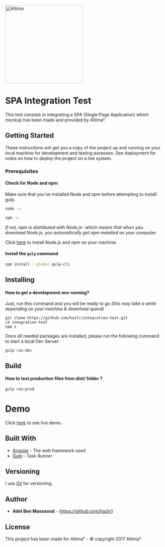 <img align="center" src="http://www.cbnews.fr/var/media/hit/original/1540500701_logo-altima.jpg" width="250" alt="Altima">

# SPA Integration Test
This test consists in integrating a SPA (Single Page Application) which mockup has been made and provided by Altima°.

## Getting Started

These instructions will get you a copy of the project up and running on your local machine for development and testing purposes. See deployment for notes on how to deploy the project on a live system.

### Prerequisites

#### Check for Node and npm
Make sure that you've installed Node and npm before attempting to install gulp.

```sh
node -v
```
```sh
npm -v
```


*If not, npm is distributed with Node.js- which means that when you download Node.js, you automatically get npm installed on your computer.*

Click [here](https://nodejs.org/en/) to install Node.js and npm on your machine.

#### Install the `gulp` command

```sh
npm install --global gulp-cli
```

## Installing

#### How to get a development env running?

Just, run this command and you will be ready to go *(this may take a while depending on your machine & download speed)*

```
git clone https://github.com/hazlr/integration-test.git
cd integration-test
npm i
```

Once all needed packages are installed, please run the following command to start a local Dev Server:

```
gulp run:dev
```

## Build

#### How to test production files from dist/ folder ?

```
gulp run:prod
```
# Demo

Click [here](https://hazlr.github.io/integration-test/dist/#/) to see live demo.

## Built With

* [Angular](https://angular.io/docs) - The web framework used
* [Gulp](https://github.com/gulpjs/gulp/blob/master/docs/API.md) - Task Runner


## Versioning

I use [Git](https://git-scm.com/documentation) for versioning.


## Author

* **Adel Ben Massaoud** - (https://github.com/hazlr/)


## License

This project has been made for Altima° - © copyright 2017 Altima°
